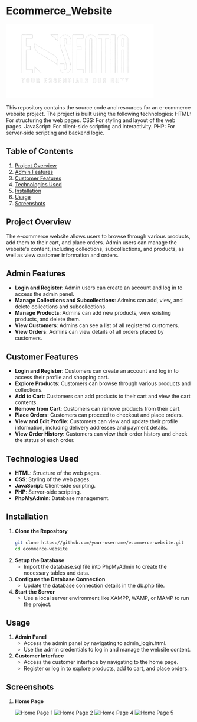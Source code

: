 # Ecommerce_Website

<img src="frontend/assets/logo1.png" width="400" height="200">

This repository contains the source code and resources for an e-commerce website project. The project is built using the following technologies:  HTML: For structuring the web pages. CSS: For styling and layout of the web pages. JavaScript: For client-side scripting and interactivity. PHP: For server-side scripting and backend logic. 

## Table of Contents
1. [Project Overview](#project-overview)
2. [Admin Features](#admin-features)
3. [Customer Features](#customer-features)
4. [Technologies Used](#technologies-used)
5. [Installation](#installation)
6. [Usage](#usage)
7. [Screenshots](#screenshots)

## Project Overview

The e-commerce website allows users to browse through various products, add them to their cart, and place orders. Admin users can manage the website's content, including collections, subcollections, and products, as well as view customer information and orders.

## Admin Features

- **Login and Register**: Admin users can create an account and log in to access the admin panel.
- **Manage Collections and Subcollections**: Admins can add, view, and delete collections and subcollections.
- **Manage Products**: Admins can add new products, view existing products, and delete them.
- **View Customers**: Admins can see a list of all registered customers.
- **View Orders**: Admins can view details of all orders placed by customers.

## Customer Features

- **Login and Register**: Customers can create an account and log in to access their profile and shopping cart.
- **Explore Products**: Customers can browse through various products and collections.
- **Add to Cart**: Customers can add products to their cart and view the cart contents.
- **Remove from Cart**: Customers can remove products from their cart.
- **Place Orders**: Customers can proceed to checkout and place orders.
- **View and Edit Profile**: Customers can view and update their profile information, including delivery addresses and payment details.
- **View Order History**: Customers can view their order history and check the status of each order.

## Technologies Used

- **HTML**: Structure of the web pages.
- **CSS**: Styling of the web pages.
- **JavaScript**: Client-side scripting.
- **PHP**: Server-side scripting.
- **PhpMyAdmin**: Database management.

## Installation

1. **Clone the Repository**
   ```bash
   git clone https://github.com/your-username/ecommerce-website.git
   cd ecommerce-website
2. **Setup the Database**
   - Import the database.sql file into PhpMyAdmin to create the necessary tables and data.
3. **Configure the Database Connection**
   - Update the database connection details in the db.php file.
4. **Start the Server**
   - Use a local server environment like XAMPP, WAMP, or MAMP to run the project.

## Usage

1. **Admin Panel**
   - Access the admin panel by navigating to admin_login.html.
   - Use the admin credentials to log in and manage the website content.
2. **Customer Interface**
   - Access the customer interface by navigating to the home page.
   - Register or log in to explore products, add to cart, and place orders.
     
## Screenshots

1. **Home Page**
   

    <img src="frontend/assets/hp1.png" alt="Home Page 1" width="400" height="200">
  
    <img src="frontend/assets/hp2.png" alt="Home Page 2" width="400" height="200">
  
    <img src="frontend/assets/hp4.png" alt="Home Page 4" width="400" height="200">
  
    <img src="frontend/assets/hp5.png" alt="Home Page 5" width="400" height="200">
  
